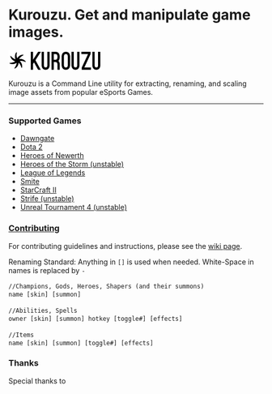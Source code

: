# Kurouzu. Get and manipulate game images.
![Kurouzu Logo](Graphics/Logo/logo.png "Kurouzu Logo")

Kurouzu is a Command Line utility for extracting, renaming, and scaling image assets from popular eSports Games.

* * *
### Supported Games

* [Dawngate](https://www.dawngate.com/ "Dawngate")
* [Dota 2](http://blog.dota2.com/ "Dota 2")
* [Heroes of Newerth](http://www.heroesofnewerth.com/?home "Heroes of Newerth")
* [Heroes of the Storm (unstable)](http://www.battle.net/heroes/ "Heroes of the Storm")
* [League of Legends](http://www.leagueoflegends.com/ "League of Legends")
* [Smite](www.hirezstudios.com/smite "Smite")
* [StarCraft II](http://www.battle.net/sc2/ "StarCraft II")
* [Strife (unstable)](https://strife.com/ "Strife")
* [Unreal Tournament 4 (unstable)](https://www.unrealengine.com/blog/the-future-of-unreal-tournament-begins-today "Unreal Tournament 4")

### [Contributing](https://github.com/Spawned%20In/Gravity%20Gun/wiki/Contributing)

For contributing guidelines and instructions, please see the [wiki page](https://github.com/Spawned%20In/Gravity%20Gun/wiki/Contributing).

Renaming Standard:
Anything in `[]` is used when needed. White-Space in names is replaced by `-`

    //Champions, Gods, Heroes, Shapers (and their summons)
    name [skin] [summon]

    //Abilities, Spells
    owner [skin] [summon] hotkey [toggle#] [effects]

    //Items
    name [skin] [summon] [toggle#] [effects]

### Thanks

Special thanks to
